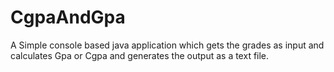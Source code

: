# CgpaAndGpa

A Simple console based java application which gets the grades as input and calculates Gpa or Cgpa and generates the output as a text file.
